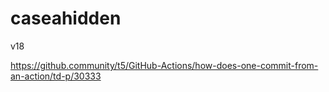 # caseahidden
v18


https://github.community/t5/GitHub-Actions/how-does-one-commit-from-an-action/td-p/30333
